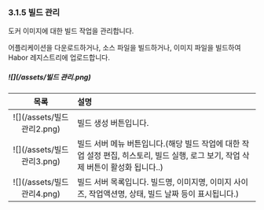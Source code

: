 ### 3.1.5 빌드 관리

도커 이미지에 대한 빌드 작업을 관리합니다.

어플리케이션을 다운로드하거나, 소스 파일을 빌드하거나, 이미지 파일을 빌드하여 Habor 레지스트리에 업로드합니다.

##### ![](/assets/빌드 관리.png)

| 목록 | 설명 |
| :---: | :--- |
| ![](/assets/빌드 관리2.png) | 빌드 생성 버튼입니다. |
| ![](/assets/빌드 관리3.png) | 빌드 서버 메뉴 버튼입니다.\(해당 빌드 작업에 대한 작업 설정 편집, 히스토리, 빌드 실행, 로그 보기, 작업 삭제 버튼이 활성화 됩니다..\) |
| ![](/assets/빌드 관리4.png) | 빌드 서버 목록입니다. 빌드명, 이미지명, 이미지 사이즈, 작업액션명, 상태, 빌드 날짜 등이 표시됩니다.\) |



